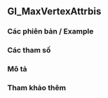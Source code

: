 ## Gl_MaxVertexAttrbis

### Các phiên bản / Example

### Các tham số

### Mô tả

### Tham khảo thêm
